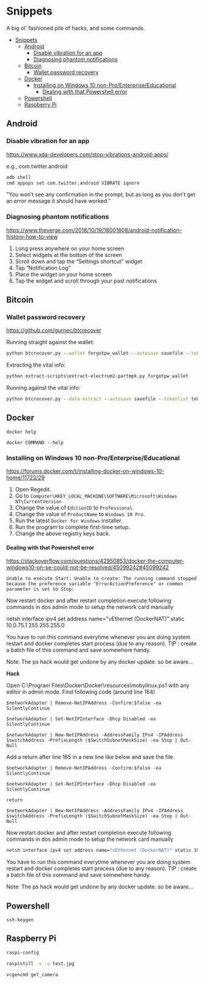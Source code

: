 # Snippets

A big ol' fashioned pile of hacks, and some commands.

- [Snippets](#snippets)
  - [Android](#android)
    - [Disable vibration for an app](#disable-vibration-for-an-app)
    - [Diagnosing phantom notifications](#diagnosing-phantom-notifications)
  - [Bitcoin](#bitcoin)
    - [Wallet password recovery](#wallet-password-recovery)
  - [Docker](#docker)
    - [Installing on Windows 10 non-Pro/Enterprise/Educational](#installing-on-windows-10-non-proenterpriseeducational)
      - [Dealing with that Powershell error](#dealing-with-that-powershell-error)
  - [Powershell](#powershell)
  - [Raspberry Pi](#raspberry-pi)

## Android

### Disable vibration for an app 
https://www.xda-developers.com/stop-vibrations-android-apps/

e.g., com.twitter.android

```bash
adb shell
cmd appops set com.twitter.android VIBRATE ignore
```
"You won’t see any confirmation in the prompt, but as long as you don’t get an error message it should have worked."

### Diagnosing phantom notifications
https://www.theverge.com/2018/10/19/18001608/android-notification-history-how-to-view

1. Long press anywhere on your home screen
2. Select widgets at the bottom of the screen
3. Scroll down and tap the “Settings shortcut” widget
4. Tap “Notification Log”
5. Place the widget on your home screen
6. Tap the widget and scroll through your past notifications

## Bitcoin

### Wallet password recovery
https://github.com/gurnec/btcrecover

Running straight against the wallet:
```cmd
python btcrecover.py --wallet forgotpw_wallet --autosave savefile --tokenlist tokens.txt
```

Extracting the vital info:
```cmd
python extract-scripts\extract-electrum2-partmpk.py forgotpw_wallet
```

Running against the vital info:
```cmd
python btcrecover.py --data-extract --autosave savefile --tokenlist tokens.txt
```

## Docker

`docker help`

`docker COMMAND --help`

### Installing on Windows 10 non-Pro/Enterprise/Educational

https://forums.docker.com/t/installing-docker-on-windows-10-home/11722/29
1. Open Regedit. 
2. Go to `Computer\HKEY_LOCAL_MACHINE\SOFTWARE\Microsoft\Windows NT\CurrentVersion`
3. Change the value of `EditionID` to `Professional`.
4. Change the value of `ProductName` to `Windows 10 Pro`.
5. Run the latest `Docker for Windows` installer.
6. Run the program to complete first-time setup.
7. Change the above registry keys back.

#### Dealing with that Powershell error
https://stackoverflow.com/questions/42950853/docker-the-computer-windows10-on-se-could-not-be-resolved/45099242#45099242

```
Unable to execute Start: Unable to create: The running command stopped because the preference variable "ErrorActionPreference" or common parameter is set to Stop:
```

Now restart docker and after restart completion execute following commands in dos admin mode to setup the network card manually

netsh interface ipv4 set address name="vEthernet (DockerNAT)" static 10.0.75.1 255.255.255.0

You have to run this command everytime whenever you are doing system restart and docker completes start process (due to any reason). TIP : create a batch file of this command and save somewhere handy.

Note: The ps hack would get undone by any docker update. so be aware...

**Hack**

Open C:\Program Files\Docker\Docker\resources\mobylinux.ps1 with any editor in admin mode. Find following code (around line 164)
```
$networkAdapter | Remove-NetIPAddress -Confirm:$false -ea SilentlyContinue

$networkAdapter | Set-NetIPInterface -Dhcp Disabled -ea SilentlyContinue

$networkAdapter | New-NetIPAddress -AddressFamily IPv4 -IPAddress $switchAddress -PrefixLength ($SwitchSubnetMaskSize) -ea Stop | Out-Null
```

Add a return after line 165 in a new line like below and save the file.

```
$networkAdapter | Remove-NetIPAddress -Confirm:$false -ea SilentlyContinue

$networkAdapter | Set-NetIPInterface -Dhcp Disabled -ea SilentlyContinue

return

$networkAdapter | New-NetIPAddress -AddressFamily IPv4 -IPAddress $switchAddress -PrefixLength ($SwitchSubnetMaskSize) -ea Stop | Out-Null
```

Now restart docker and after restart completion execute following commands in dos admin mode to setup the network card manually

```cmd
netsh interface ipv4 set address name="vEthernet (DockerNAT)" static 10.0.75.1 255.255.255.0
```

You have to run this command everytime whenever you are doing system restart and docker completes start process (due to any reason). TIP : create a batch file of this command and save somewhere handy.

Note: The ps hack would get undone by any docker update. so be aware...

## Powershell

`ssh-keygen`

## Raspberry Pi

```bash
raspi-config

raspistill -v -o test.jpg

vcgencmd get_camera